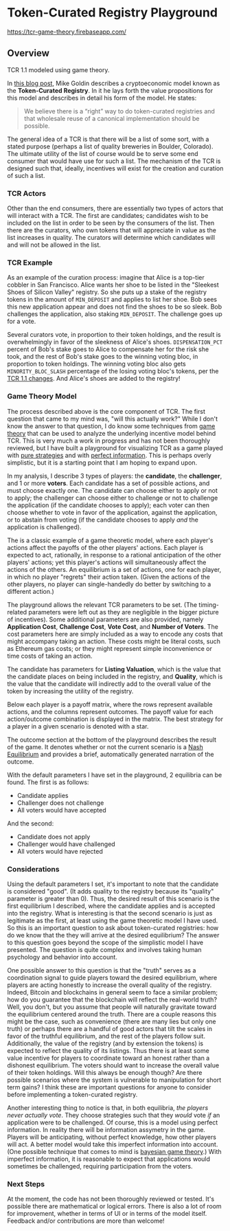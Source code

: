 # Token-Curated Registry Playground

https://tcr-game-theory.firebaseapp.com/

## Overview

TCR 1.1 modeled using game theory.

In [this blog post](https://medium.com/@ilovebagels/token-curated-registries-1-0-61a232f8dac7), Mike Goldin describes a cryptoeconomic model known as the **Token-Curated Registry**. In it he lays forth the value propositions for this model and describes in detail his form of the model. He states:

> We believe there is a “right” way to do token-curated registries and that wholesale reuse of a canonical implementation should be possible.

The general idea of a TCR is that there will be a list of some sort, with a stated purpose (perhaps a list of quality breweries in Boulder, Colorado). The ultimate utility of the list of course would be to serve some end consumer that would have use for such a list. The mechanism of the TCR is designed such that, ideally, incentives will exist for the creation and curation of such a list.

### TCR Actors

Other than the end consumers, there are essentially two types of actors that will interact with a TCR. The first are candidates; candidates wish to be included on the list in order to be seen by the consumers of the list. Then there are the curators, who own tokens that will appreciate in value as the list increases in quality. The curators will determine which candidates will and will not be allowed in the list.

### TCR Example

As an example of the curation process: imagine that Alice is a top-tier cobbler in San Francisco. Alice wants her shoe to be listed in the "Sleekest Shoes of Silicon Valley" registry. So she puts up a stake of the registry tokens in the amount of `MIN_DEPOSIT` and applies to list her shoe. Bob sees this new application appear and does not find the shoes to be so sleek. Bob challenges the application, also staking `MIN_DEPOSIT`. The challenge goes up for a vote.

Several curators vote, in proportion to their token holdings, and the result is overwhelmingly in favor of the sleekness of Alice's shoes. `DISPENSATION_PCT
` percent of Bob's stake goes to Alice to compensate her for the risk she took, and the rest of Bob's stake goes to the winning voting bloc, in proportion to token holdings. The winning voting bloc also gets `MINORITY_BLOC_SLASH` percentage of the losing voting bloc's tokens, per the [TCR 1.1 changes](https://medium.com/@ilovebagels/token-curated-registries-1-1-2-0-tcrs-new-theory-and-dev-updates-34c9f079f33d). And Alice's shoes are added to the registry!

### Game Theory Model

The process described above is the core component of TCR. The first question that came to my mind was, "will this actually work?" While I don't know the answer to that question, I do know some techniques from [game theory](https://en.wikipedia.org/wiki/Game_theory) that can be used to analyze the underlying incentive model behind TCR. This is very much a work in progress and has not been thoroughly reviewed, but I have built a playground for visualizing TCR as a game played with [pure strategies](https://en.wikipedia.org/wiki/Strategy_%28game_theory%29#Pure_and_mixed_strategies) and with [perfect information](https://en.wikipedia.org/wiki/Perfect_information). This is perhaps overly simplistic, but it is a starting point that I am hoping to expand upon.

In my analysis, I describe 3 types of players: the **candidate**, the **challenger**, and 1 or more **voters**. Each candidate has a set of possible actions, and must choose exactly one. The candidate can choose either to apply or not to apply; the challenger can choose either to challenge or not to challenge the application (if the candidate chooses to apply); each voter can then choose whether to vote in favor of the application, against the application, or to abstain from voting (if the candidate chooses to apply *and* the application is challenged).

The is a classic example of a game theoretic model, where each player's actions affect the payoffs of the other players' actions. Each player is expected to act, rationally, in response to a rational anticipation of the other players' actions; yet this player's actions will simultaneously affect the actions of the others. An equilibrium is a set of actions, one for each player, in which no player "regrets" their action taken. (Given the actions of the other players, no player can single-handedly do better by switching to a different action.)

The playground allows the relevant TCR parameters to be set. (The timing-related parameters were left out as they are negligible in the bigger picture of incentives). Some additional parameters are also provided, namely **Application Cost**, **Challenge Cost**, **Vote Cost**, and **Number of Voters**. The cost parameters here are simply included as a way to encode any costs that might accompany taking an action. These costs might be literal costs, such as Ethereum gas costs; or they might represent simple inconvenience or time costs of taking an action.

The candidate has parameters for **Listing Valuation**, which is the value that the candidate places on being included in the registry, and **Quality**, which is the value that the candidate will indirectly add to the overall value of the token by increasing the utility of the registry.

Below each player is a payoff matrix, where the rows represent available actions, and the columns represent outcomes. The payoff value for each action/outcome combination is displayed in the matrix. The best strategy for a player in a given scenario is denoted with a star.

The outcome section at the bottom of the playground describes the result of the game. It denotes whether or not the current scenario is a [Nash Equilibrium](https://en.wikipedia.org/wiki/Nash_equilibrium) and provides a brief, automatically generated narration of the outcome.

With the default parameters I have set in the playground, 2 equilibria can be found. The first is as follows:
- Candidate applies
- Challenger does not challenge
- All voters would have accepted

And the second:
- Candidate does not apply
- Challenger would have challenged
- All voters would have rejected

### Considerations

Using the default parameters I set, it's important to note that the candidate is considered "good". (It adds quality to the registry because its "quality" parameter is greater than 0). Thus, the desired result of this scenario is the first equilibrium I described, where the candidate applies and is accepted into the registry. What is interesting is that the second scenario is just as legitimate as the first, at least using the game theoretic model I have used. So this is an important question to ask about token-curated registries: how do we know that the they will arrive at the desired equilibrium? The answer to this question goes beyond the scope of the simplistic model I have presented. The question is quite complex and involves taking human psychology and behavior into account.

One possible answer to this question is that the "truth" serves as a coordination signal to guide players toward the desired equilibrium, where players are acting honestly to increase the overall quality of the registry. Indeed, Bitcoin and blockchains in general seem to face a similar problem; how do you guarantee that the blockchain will reflect the real-world truth? Well, you don't, but you assume that people will naturally gravitate toward the equilibrium centered around the truth. There are a couple reasons this might be the case, such as convenience (there are many lies but only one truth) or perhaps there are a handful of good actors that tilt the scales in favor of the truthful equilibrium, and the rest of the players follow suit. Additionally, the value of the registry (and by extension the tokens) is expected to reflect the quality of its listings. Thus there is at least some value incentive for players to coordinate toward an honest rather than a dishonest equilibrium. The voters should want to increase the overall value of their token holdings. Will this always be enough though? Are there possible scenarios where the system is vulnerable to manipulation for short term gains? I think these are important questions for anyone to consider before implementing a token-curated registry.

Another interesting thing to notice is that, in both equilibria, *the players never actually vote*. They choose strategies such that they *would* vote *if* an application were to be challenged. Of course, this is a model using perfect information. In reality there will be information assymetry in the game. Players will be anticipating, without perfect knowledge, how other players will act. A better model would take this imperfect information into account. (One possible technique that comes to mind is [bayesian game theory](https://en.wikipedia.org/wiki/Bayesian_game).) With imperfect information, it is reasonable to expect that applications would sometimes be challenged, requiring participation from the voters.

### Next Steps

At the moment, the code has not been thoroughly reviewed or tested. It's possible there are mathematical or logical errors. There is also a lot of room for improvement, whether in terms of UI or in terms of the model itself. Feedback and/or contributions are more than welcome!
